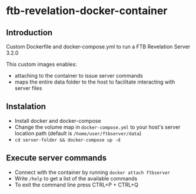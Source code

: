 # ftb-revelation-docker-container

## Introduction

Custom Dockerfile and docker-compose.yml to run a FTB Revelation Server 3.2.0

This custom images enables:
* attaching to the container to issue server commands
* maps the entire data folder to the host to facilitate interacting with server files


## Instalation
* Install docker and docker-compose
* Change the volume map in `docker-compose.yml` to your host's server location path (default is `/home/user/ftbserver/data`)
* `cd server-folder && docker-compose up -d` 

## Execute server commands
* Connect with the container by running `docker attach ftbserver` 
* Write `/help` to get a list of the available commands
* To exit the command line press CTRL+P + CTRL+Q
